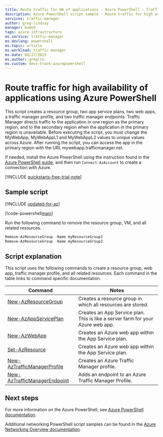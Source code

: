 ```yaml
---
title: Route traffic for HA of applications - Azure PowerShell - Traffic Manager
description: Azure PowerShell script sample - Route traffic for high availability of applications
services: traffic-manager
author: greg-lindsay
manager: kumud
tags: azure-infrastructure
ms.service: traffic-manager
ms.devlang: powershell
ms.topic: article
ms.workload: traffic-manager
ms.date: 04/27/2023
ms.author: greglin 
ms.custom: devx-track-azurepowershell
---
```


# Route traffic for high availability of applications using Azure PowerShell

This script creates a resource group, two app service plans, two web apps, a traffic manager profile, and two traffic manager endpoints. Traffic Manager directs traffic to the application in one region as the primary region, and to the secondary region when the application in the primary region is unavailable. Before executing the script, you must change the MyWebApp, MyWebAppL1 and MyWebAppL2 values to unique values across Azure. After running the script, you can access the app in the primary region with the URL mywebapp.trafficmanager.net.

If needed, install the Azure PowerShell using the instruction found in the [Azure PowerShell guide](/powershell/azure), and then run `Connect-AzAccount` to create a connection with Azure.

[!INCLUDE [quickstarts-free-trial-note](../../../includes/quickstarts-free-trial-note.md)]

## Sample script

[!INCLUDE [updated-for-az](../../../includes/updated-for-az.md)]

[!code-powershell[main](../../../powershell_scripts/traffic-manager/direct-traffic-for-increased-application-availability/direct-traffic-for-increased-application-availability.ps1 "Route traffic for high availability")]


Run the following command to remove the resource group, VM, and all related resources.

```powershell
Remove-AzResourceGroup -Name myResourceGroup1
Remove-AzResourceGroup -Name myResourceGroup2
```


## Script explanation

This script uses the following commands to create a resource group, web app, traffic manager profile, and all related resources. Each command in the table links to command specific documentation.

| Command | Notes |
|---|---|
| [New-AzResourceGroup](/powershell/module/az.resources/new-azresourcegroup)  | Creates a resource group in which all resources are stored. |
| [New-AzAppServicePlan](/powershell/module/az.websites/new-azappserviceplan) | Creates an App Service plan. This is like a server farm for your Azure web app. |
| [New-AzWebApp](/powershell/module/az.websites/new-azwebapp) | Creates an Azure web app within the App Service plan. |
| [Set-AzResource](/powershell/module/az.resources/new-azresource) | Creates an Azure web app within the App Service plan. |
| [New-AzTrafficManagerProfile](/powershell/module/az.trafficmanager/new-aztrafficmanagerprofile) | Creates an Azure Traffic Manager profile. |
| [New-AzTrafficManagerEndpoint](/powershell/module/az.trafficmanager/new-aztrafficmanagerendpoint) | Adds an endpoint to an Azure Traffic Manager Profile. |

## Next steps

For more information on the Azure PowerShell, see [Azure PowerShell documentation](/powershell/azure/).

Additional networking PowerShell script samples can be found in the [Azure Networking Overview documentation](../powershell-samples.md?toc=%2fazure%2fnetworking%2ftoc.json).

